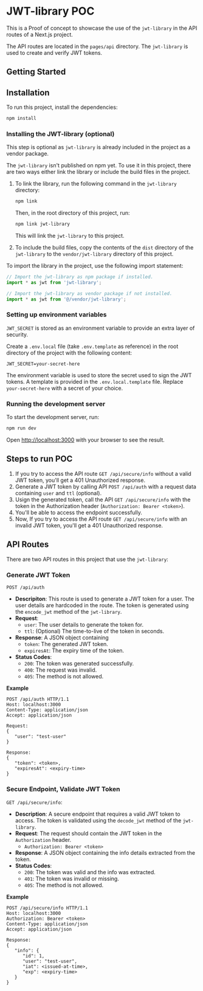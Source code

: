 # JWT-library POC

This is a Proof of concept to showcase the use of the `jwt-library` in the API routes of a Next.js project.

The API routes are located in the `pages/api` directory. The `jwt-library` is used to create and verify JWT tokens.

## Getting Started

## Installation

To run this project, install the dependencies:

```bash
npm install
```

### Installing the JWT-library (optional)

This step is optional as `jwt-library` is already included in the project as a vendor package.

The `jwt-library` isn't published on npm yet. To use it in this project, there are two ways either link the library or include the build files in the project.

1. To link the library, run the following command in the `jwt-library` directory:

   ```bash
   npm link
   ```

   Then, in the root directory of this project, run:

   ```bash
   npm link jwt-library
   ```

   This will link the `jwt-library` to this project.

2. To include the build files, copy the contents of the `dist` directory of the `jwt-library` to the `vendor/jwt-library` directory of this project.

To import the library in the project, use the following import statement:

```js
// Import the jwt-library as npm package if installed.
import * as jwt from 'jwt-library';

// Import the jwt-library as vendor package if not installed.
import * as jwt from '@/vendor/jwt-library';
```

### Setting up environment variables

`JWT_SECRET` is stored as an environment variable to provide an extra layer of security.

Create a `.env.local` file (take `.env.template` as reference) in the root directory of the project with the following content:

```env
JWT_SECRET=your-secret-here
```

The environment variable is used to store the secret used to sign the JWT tokens. A template is provided in the `.env.local.template` file. Replace `your-secret-here` with a secret of your choice.

### Running the development server

To start the development server, run:

```bash
npm run dev
```

Open [http://localhost:3000](http://localhost:3000) with your browser to see the result.

## Steps to run POC

1. If you try to access the API route `GET /api/secure/info` without a valid JWT token, you'll get a 401 Unauthorized response.
2. Generate a JWT token by calling API `POST /api/auth` with a request data containing `user` and `ttl` (optional).
3. Usign the generated token, call the API `GET /api/secure/info` with the token in the Authorization header (`Authorization: Bearer <token>`).
4. You'll be able to access the endpoint successfully.
5. Now, If you try to access the API route `GET /api/secure/info` with an invalid JWT token, you'll get a 401 Unauthorized response.

## API Routes

There are two API routes in this project that use the `jwt-library`:

### Generate JWT Token

`POST /api/auth`

- **Descripiton**: This route is used to generate a JWT token for a user. The user details are hardcoded in the route. The token is generated using the `encode_jwt` method of the `jwt-library`.
- **Request**:
  - `user`: The user details to generate the token for.
  - `ttl`: (Optional) The time-to-live of the token in seconds.
- **Response**: A JSON object containing
  - `token`: The generated JWT token.
  - `expiresAt`: The expiry time of the token.
- **Status Codes**:
  - `200`: The token was generated successfully.
  - `400`: The request was invalid.
  - `405`: The method is not allowed.

**Example**

```http
POST /api/auth HTTP/1.1
Host: localhost:3000
Content-Type: application/json
Accept: application/json

Request:
{
   "user": "test-user"
}

Response:
{
   "token": <token>,
   "expiresAt": <expiry-time>
}
```

### Secure Endpoint, Validate JWT Token

`GET /api/secure/info`:

- **Description**: A secure endpoint that requires a valid JWT token to access. The token is validated using the `decode_jwt` method of the `jwt-library`.
- **Request**: The request should contain the JWT token in the `Authorization` header.
  - `Authorization: Bearer <token>`
- **Response**: A JSON object containing the info details extracted from the token.
- **Status Codes**:
  - `200`: The token was valid and the info was extracted.
  - `401`: The token was invalid or missing.
  - `405`: The method is not allowed.

**Example**

```http
POST /api/secure/info HTTP/1.1
Host: localhost:3000
Authorization: Bearer <token>
Content-Type: application/json
Accept: application/json

Response:
{
   "info": {
      "id": 1,
      "user": "test-user",
      "iat": <issued-at-time>,
      "exp": <expiry-time>
   }
}
```
